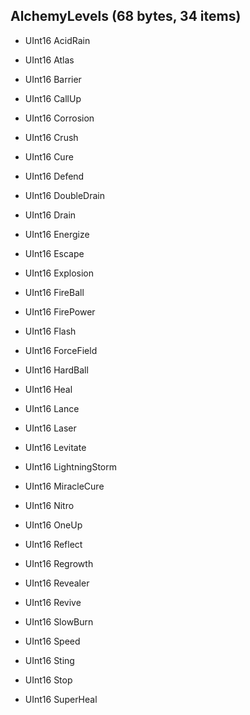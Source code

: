 ## AlchemyLevels (68 bytes, 34 items)

* UInt16 AcidRain
* UInt16 Atlas
* UInt16 Barrier
* UInt16 CallUp
* UInt16 Corrosion
* UInt16 Crush
* UInt16 Cure
* UInt16 Defend

* UInt16 DoubleDrain
* UInt16 Drain
* UInt16 Energize
* UInt16 Escape
* UInt16 Explosion
* UInt16 FireBall
* UInt16 FirePower
* UInt16 Flash

* UInt16 ForceField
* UInt16 HardBall
* UInt16 Heal
* UInt16 Lance
* UInt16 Laser
* UInt16 Levitate
* UInt16 LightningStorm
* UInt16 MiracleCure

* UInt16 Nitro
* UInt16 OneUp
* UInt16 Reflect
* UInt16 Regrowth
* UInt16 Revealer
* UInt16 Revive
* UInt16 SlowBurn
* UInt16 Speed

* UInt16 Sting
* UInt16 Stop
* UInt16 SuperHeal